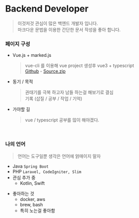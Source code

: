 
# Backend Developer
> 이것저것 관심이 많은 백엔드 개발자 입니다. <br>
> 마크다운 문법을 이용한 간단한 문서 작성을 좋아 합니다. <br>

### 페이지 구성
* Vue.js + marked.js 
  > vue-cli 를 이용해 vue project 생성후 vue3 + typescript <br>
  [Github](http://github.com/devwue.github.io) - [Source.zip](https://github.com/devwue/devwue.github.io/archive/refs/heads/master.zip)
* 동기 / 목적
  > 권태기를 극복 하고자 남들 하는걸 해보기로 결심 <br>
  > 기록 (삽질 / 공부 / 작업 / 기억)
* 가야할 길
  > vue / typescript 공부를 많이 해야겠다. <br>
  
  
<br>

### 나의 언어
> 언어는 도구일뿐 생각은 언어에 얽매이지 말자
* Java  `Spring Boot`
* PHP  `Laravel, CodeIgniter, Slim`
* 관심 추가 중
  * Kotlin, Swift
  
- 좋아하는 것
  * docker, aws
  * brew, bash
  * 특히 노는걸 좋아함